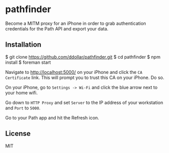 # pathfinder

Become a MITM proxy for an iPhone in order to grab authentication credentials for the Path API and export your data.

## Installation

$ git clone https://github.com/ddollar/pathfinder.git
$ cd pathfinder
$ npm install
$ foreman start

Navigate to [http://localhost:5000/](http://localhots:5000/) on your iPhone and click the `CA Certificate` link. This will prompt you to trust this CA on your iPhone. Do so.

On your iPhone, go to `Settings -> Wi-Fi` and click the blue arrow next to your home wifi.

Go down to `HTTP Proxy` and set `Server` to the IP address of your workstation and `Port` to `5000`.

Go to your Path app and hit the Refresh icon.

## License

MIT
